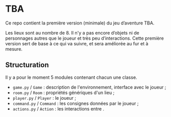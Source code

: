 # TBA

Ce repo contient la première version (minimale) du jeu d’aventure TBA.

Les lieux sont au nombre de 8. Il n'y a pas encore d’objets ni de personnages autres que le joueur et très peu d’interactions. Cette première version sert de base à ce qui va suivre, et sera améliorée au fur et à mesure.


## Structuration

Il y a pour le moment 5 modules contenant chacun une classe.

- `game.py` / `Game` : description de l'environnement, interface avec le joueur ;
- `room.py` / `Room` : propriétés génériques d'un lieu  ;
- `player.py` / `Player` : le joueur ;
- `command.py` / `Command` : les consignes données par le joueur ;
- `actions.py` / `Action` : les interactions entre .
